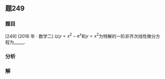 ## 题249
### 题目
[249] (2016 年 · 数学二) 以$y = {x}^{2} - {\mathrm{e}}^{x}$和$y = {x}^{2}$为特解的一阶非齐次线性微分方程为_____.
### 分析

### 解
